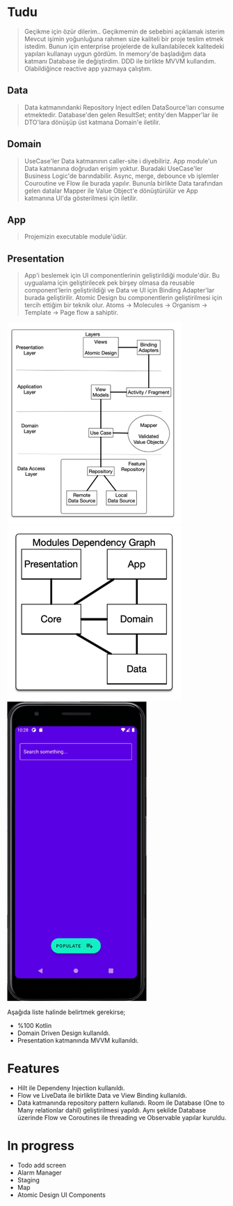# Tudu

> Geçikme için özür dilerim.. Geçikmemin de sebebini açıklamak isterim
 Mevcut işimin yoğunluğuna rahmen size kaliteli bir proje teslim etmek istedim. 
 Bunun için enterprise projelerde de kullanılabilecek kalitedeki yapıları kullanayı uygun gördüm.
 In memory'de başladığım data katmanı Database ile değiştirdim. 
 DDD ile birlikte MVVM kullandım. Olabildiğince reactive app yazmaya çalıştım.

## Data
> Data katmanındanki Repository Inject edilen DataSource'ları consume etmektedir.
  Database'den gelen ResultSet; entity'den Mapper'lar ile DTO'lara dönüşüp
  üst katmana Domain'e iletilir.

## Domain
> UseCase'ler Data katmanının caller-site i diyebiliriz. 
  App module'un Data katmanına doğrudan erişim yoktur. 
  Buradaki UseCase'ler Business Logic'de barındabilir. 
  Async, merge, debounce vb işlemler Couroutine ve Flow ile burada yapılır.
  Bununla birlikte Data tarafından gelen datalar Mapper ile Value Object'e dönüştürülür
  ve App katmanına UI'da gösterilmesi için iletilir.

## App
> Projemizin executable module'üdür.

## Presentation
> App'i beslemek için UI componentlerinin geliştirildiği module'dür.
  Bu uygualama için geliştirilecek pek birşey olmasa da reusable component'lerin
  geliştirildiği ve Data ve UI için Binding Adapter'lar burada geliştirilir.
  Atomic Design bu componentlerin geliştirilmesi için tercih ettiğim bir teknik olur.
  Atoms -> Molecules -> Organism -> Template -> Page flow a sahiptir.


![Arch Diagram](art/arch.png?raw=true "Arch Diagram")
![Depdency Diagram](art/dependency.png?raw=true "Dependency Diagram")
![App](art/vid.gif?raw=true "App")

Aşağıda liste halinde belirtmek gerekirse;


  - %100 Kotlin
  - Domain Driven Design kullanıldı.
  - Presentation katmanında MVVM kullanıldı.

# Features

  - Hilt ile Dependeny Injection kullanıldı.
  - Flow ve LiveData ile birlikte Data ve View Binding kullanıldı.
  - Data katmanında repository pattern kullanıdı. 
  Room ile Database (One to Many relationlar dahil) geliştirilmesi yapıldı. 
  Aynı şekilde Database üzerinde Flow ve Coroutines ile threading ve Observable yapılar kuruldu.
 
# In progress

  - Todo add screen
  - Alarm Manager
  - Staging
  - Map
  - Atomic Design UI Components
